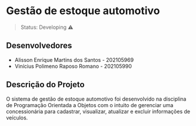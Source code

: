 # Gestão de estoque automotivo
>Status: Developing ⚠️

## Desenvolvedores

- Alisson Enrique Martins dos Santos - 202105969
- Vinícius Polimeno Raposo Romano - 202105990

## Descrição do Projeto 

O sistema de gestão de estoque automotivo foi desenvolvido na disciplina de Programação Orientada a Objetos com o intuito de gerenciar uma concessionária para cadastrar, visualizar, atualizar e excluir informações de veículos.
